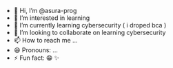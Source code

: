 - 👋 Hi, I’m @asura-prog
- 👀 I’m interested in learning 
- 🌱 I’m currently learning cybersecurity ( i droped bca ) 
- 💞️ I’m looking to collaborate on learning cybersecurity 
- 📫 How to reach me ...
- 😄 Pronouns: ...
- ⚡ Fun fact: 😁 ✨ 

<!---
asura-prog/asura-prog is a ✨ special ✨ repository because its `README.md` (this file) appears on your GitHub profile.
You can click the Preview link to take a look at your changes.
--->
